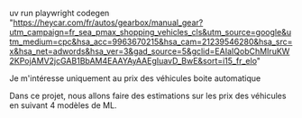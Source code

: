 uv run playwright codegen "https://heycar.com/fr/autos/gearbox/manual_gear?utm_campaign=fr_sea_pmax_shopping_vehicles_cls&utm_source=google&utm_medium=cpc&hsa_acc=9963670215&hsa_cam=21239546280&hsa_src=x&hsa_net=adwords&hsa_ver=3&gad_source=5&gclid=EAIaIQobChMIruKW2KPojAMV2jcGAB1BbAM4EAAYAyAAEgIuavD_BwE&sort=i15_fr_elo"

Je m'intéresse uniquement au prix des véhicules boite automatique

Dans ce projet, nous allons faire des estimations sur les prix des véhicules en suivant 4 modèles de ML.